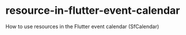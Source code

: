 # resource-in-flutter-event-calendar
How to use resources in the Flutter event calendar (SfCalendar)
